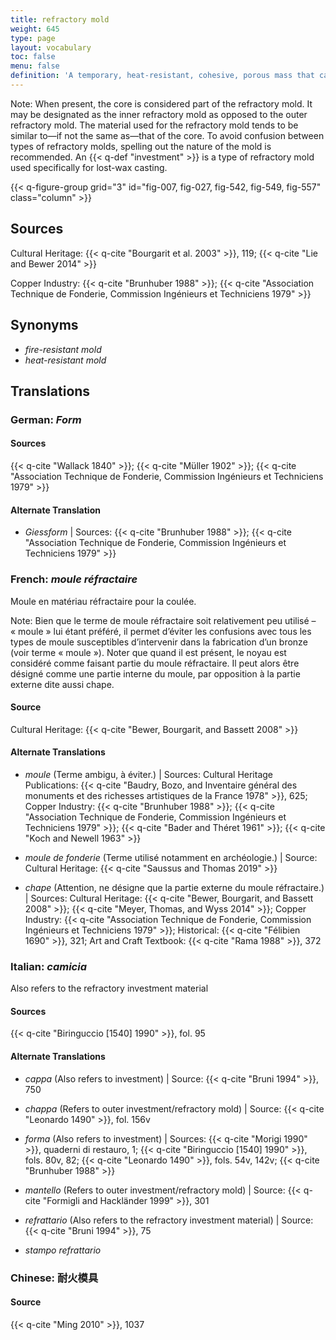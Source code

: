 ```yaml
---
title: refractory mold
weight: 645
type: page
layout: vocabulary
toc: false
menu: false
definition: 'A temporary, heat-resistant, cohesive, porous mass that captures the fine impression of the model to be reproduced and forms the void into which the molten metal will be cast. Investment, green sand, and ceramic shell are examples of refractory molds.'
---
```


<div class="backmatter">
Note: When present, the core is considered part of the refractory mold. It may be designated as the inner refractory mold as opposed to the outer refractory mold. The material used for the refractory mold tends to be similar to—if not the same as—that of the core. To avoid confusion between types of refractory molds, spelling out the nature of the mold is recommended. An {{< q-def "investment" >}} is a type of refractory mold used specifically for lost-wax casting.
</div>

{{< q-figure-group grid="3" id="fig-007, fig-027, fig-542, fig-549, fig-557" class="column" >}}

## Sources

Cultural Heritage: {{< q-cite "Bourgarit et al. 2003" >}}, 119; {{< q-cite "Lie and Bewer 2014" >}}

Copper Industry: {{< q-cite "Brunhuber 1988" >}}; {{< q-cite "Association Technique de Fonderie, Commission Ingénieurs et Techniciens 1979" >}}

## Synonyms

- *fire-resistant mold*
- *heat-resistant mold*

## Translations

<div class="accordion">

### **German**: *Form*

#### Sources

{{< q-cite "Wallack 1840" >}}; {{< q-cite "Müller 1902" >}}; {{< q-cite "Association Technique de Fonderie, Commission Ingénieurs et Techniciens 1979" >}}

#### Alternate Translation

- *Giessform* | Sources: {{< q-cite "Brunhuber 1988" >}}; {{< q-cite "Association Technique de Fonderie, Commission Ingénieurs et Techniciens 1979" >}}

### **French**: *moule réfractaire*

Moule en matériau réfractaire pour la coulée.

<div class="backmatter">
Note: Bien que le terme de moule réfractaire soit relativement peu utilisé – « moule » lui étant préféré, il permet d’éviter les confusions avec tous les types de moule susceptibles d’intervenir dans la fabrication d’un bronze (voir terme « moule »). Noter que quand il est présent, le noyau est considéré comme faisant partie du moule réfractaire. Il peut alors être désigné comme une partie interne du moule, par opposition à la partie externe dite aussi chape.
</div>

#### Source

Cultural Heritage: {{< q-cite "Bewer, Bourgarit, and Bassett 2008" >}}

#### Alternate Translations

- *moule* (Terme ambigu, à éviter.) | Sources: Cultural Heritage Publications: {{< q-cite "Baudry, Bozo, and Inventaire général des monuments et des richesses artistiques de la France 1978" >}}, 625; Copper Industry: {{< q-cite "Brunhuber 1988" >}}; {{< q-cite "Association Technique de Fonderie, Commission Ingénieurs et Techniciens 1979" >}}; {{< q-cite "Bader and Théret 1961" >}}; {{< q-cite "Koch and Newell 1963" >}}

- *moule de fonderie* (Terme utilisé notamment en archéologie.) | Source: Cultural Heritage: {{< q-cite "Saussus and Thomas 2019" >}}

- *chape* (Attention, ne désigne que la partie externe du moule réfractaire.) | Sources: Cultural Heritage: {{< q-cite "Bewer, Bourgarit, and Bassett 2008" >}}; {{< q-cite "Meyer, Thomas, and Wyss 2014" >}}; Copper Industry: {{< q-cite "Association Technique de Fonderie, Commission Ingénieurs et Techniciens 1979" >}}; Historical: {{< q-cite "Félibien 1690" >}}, 321; Art and Craft Textbook: {{< q-cite "Rama 1988" >}}, 372

### **Italian**: *camicia*

Also refers to the refractory investment material

#### Sources

{{< q-cite "Biringuccio [1540] 1990" >}}, fol. 95

#### Alternate Translations

- *cappa* (Also refers to investment) | Source: {{< q-cite "Bruni 1994" >}}, 750

- *chappa* (Refers to outer investment/refractory mold) | Source: {{< q-cite "Leonardo 1490" >}}, fol. 156v

- *forma* (Also refers to investment) | Sources: {{< q-cite "Morigi 1990" >}}, quaderni di restauro, 1; {{< q-cite "Biringuccio [1540] 1990" >}}, fols. 80v, 82; {{< q-cite "Leonardo 1490" >}}, fols. 54v, 142v; {{< q-cite "Brunhuber 1988" >}}

- *mantello* (Refers to outer investment/refractory mold) | Source: {{< q-cite "Formigli and Hackländer 1999" >}}, 301

- *refrattario* (Also refers to the refractory investment material) | Source: {{< q-cite "Bruni 1994" >}}, 75

- *stampo refrattario*

### **Chinese**: 耐火模具

#### Source

{{< q-cite "Ming 2010" >}}, 1037

</div>
